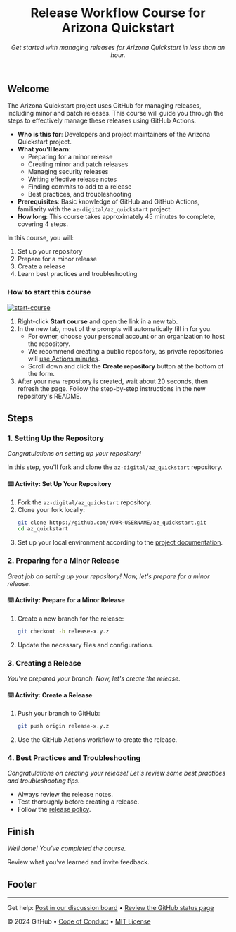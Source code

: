 <header>

<!--
  <<< Author notes: Course header >>>
  Include a 1280×640 image, course title in sentence case, and a concise description in emphasis.
  In your repository settings: enable template repository, add your 1280×640 social image, auto delete head branches.
  Add your open source license, GitHub uses MIT license.
-->

# Release Workflow Course for Arizona Quickstart

_Get started with managing releases for Arizona Quickstart in less than an hour._

</header>

<!--
  <<< Author notes: Course start >>>
  Include start button, a note about Actions minutes,
  and tell the learner why they should take the course.
-->

## Welcome

The Arizona Quickstart project uses GitHub for managing releases, including minor and patch releases. This course will guide you through the steps to effectively manage these releases using GitHub Actions.

- **Who is this for**: Developers and project maintainers of the Arizona Quickstart project.
- **What you'll learn**:
  - Preparing for a minor release
  - Creating minor and patch releases
  - Managing security releases
  - Writing effective release notes
  - Finding commits to add to a release
  - Best practices, and troubleshooting
- **Prerequisites**: Basic knowledge of GitHub and GitHub Actions, familiarity with the `az-digital/az_quickstart` project.
- **How long**: This course takes approximately 45 minutes to complete, covering 4 steps.

In this course, you will:

1. Set up your repository
2. Prepare for a minor release
3. Create a release
4. Learn best practices and troubleshooting

### How to start this course

<!-- For start course, run in JavaScript:
'https://github.com/new?' + new URLSearchParams({
  template_owner: 'YOUR-USERNAME',
  template_name: 'az_quickstart-release-workflow-course',
  owner: '@me',
  name: 'az_quickstart-release-workflow-course',
  description: 'My clone repository',
  visibility: 'public',
}).toString()
-->

[![start-course](https://user-images.githubusercontent.com/1221423/235727646-4a590299-ffe5-480d-8cd5-8194ea184546.svg)](https://github.com/new?template_owner=YOUR-USERNAME&template_name=az_quickstart-release-workflow-course&owner=%40me&name=az_quickstart-release-workflow-course&description=My+clone+repository&visibility=public)

1. Right-click **Start course** and open the link in a new tab.
2. In the new tab, most of the prompts will automatically fill in for you.
   - For owner, choose your personal account or an organization to host the repository.
   - We recommend creating a public repository, as private repositories will [use Actions minutes](https://docs.github.com/en/billing/managing-billing-for-github-actions/about-billing-for-github-actions).
   - Scroll down and click the **Create repository** button at the bottom of the form.
3. After your new repository is created, wait about 20 seconds, then refresh the page. Follow the step-by-step instructions in the new repository's README.

## Steps

### 1. Setting Up the Repository

*Congratulations on setting up your repository!*

In this step, you'll fork and clone the `az-digital/az_quickstart` repository.

#### :keyboard: Activity: Set Up Your Repository
1. Fork the `az-digital/az_quickstart` repository.
2. Clone your fork locally:
    ```sh
    git clone https://github.com/YOUR-USERNAME/az_quickstart.git
    cd az_quickstart
    ```
3. Set up your local environment according to the [project documentation](https://github.com/az-digital/az_quickstart).

### 2. Preparing for a Minor Release

*Great job on setting up your repository! Now, let's prepare for a minor release.*

#### :keyboard: Activity: Prepare for a Minor Release
1. Create a new branch for the release:
    ```sh
    git checkout -b release-x.y.z
    ```
2. Update the necessary files and configurations.

### 3. Creating a Release

*You've prepared your branch. Now, let's create the release.*

#### :keyboard: Activity: Create a Release
1. Push your branch to GitHub:
    ```sh
    git push origin release-x.y.z
    ```
2. Use the GitHub Actions workflow to create the release.

### 4. Best Practices and Troubleshooting

*Congratulations on creating your release! Let's review some best practices and troubleshooting tips.*

- Always review the release notes.
- Test thoroughly before creating a release.
- Follow the [release policy](./docs/release-policy.md).

## Finish

*Well done! You've completed the course.*

Review what you've learned and invite feedback.

## Footer

---

Get help: [Post in our discussion board](https://github.com/orgs/skills/discussions/categories/introduction-to-github) • [Review the GitHub status page](https://www.githubstatus.com/)

© 2024 GitHub • [Code of Conduct](https://www.contributor-covenant.org/version/2/1/code_of_conduct/code_of_conduct.md) • [MIT License](https://gh.io/mit)

